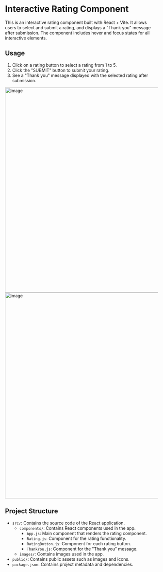 # Interactive Rating Component

This is an interactive rating component built with React + Vite. It allows users to select and submit a rating, and displays a "Thank you" message after submission. The component includes hover and focus states for all interactive elements.


## Usage

1. Click on a rating button to select a rating from 1 to 5.
2. Click the "SUBMIT" button to submit your rating.
3. See a "Thank you" message displayed with the selected rating after submission.

<img width="674" alt="image" src="https://github.com/MirunaHaidu/interactive-rating-component/assets/110763663/46571f10-b925-4783-968c-462f9da83a66">

<img width="677" alt="image" src="https://github.com/MirunaHaidu/interactive-rating-component/assets/110763663/16e3471e-b242-4942-954e-4df887955151">


## Project Structure

- `src/`: Contains the source code of the React application.
  - `components/`: Contains React components used in the app.
    - `App.js`: Main component that renders the rating component.
    - `Rating.js`: Component for the rating functionality.
    - `RatingButton.js`: Component for each rating button.
    - `ThankYou.js`: Component for the "Thank you" message.
  - `images/`: Contains images used in the app.
- `public/`: Contains public assets such as images and icons.
- `package.json`: Contains project metadata and dependencies.



